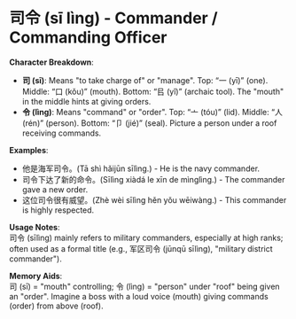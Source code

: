 # **司令 (sī lìng) - Commander / Commanding Officer**

**Character Breakdown**:  
- **司 (sī)**: Means "to take charge of" or "manage". Top: “一 (yī)” (one). Middle: “口 (kǒu)” (mouth). Bottom: “㠯 (yǐ)” (archaic tool). The "mouth" in the middle hints at giving orders.  
- **令 (lìng)**: Means "command" or "order". Top: “亠 (tóu)” (lid). Middle: “人 (rén)” (person). Bottom: “卩 (jié)” (seal). Picture a person under a roof receiving commands.

**Examples**:  
- 他是海军司令。(Tā shì hǎijūn sīlìng.) - He is the navy commander.  
- 司令下达了新的命令。(Sīlìng xiàdá le xīn de mìnglìng.) - The commander gave a new order.  
- 这位司令很有威望。(Zhè wèi sīlìng hěn yǒu wēiwàng.) - This commander is highly respected.

**Usage Notes**:  
司令 (sīlìng) mainly refers to military commanders, especially at high ranks; often used as a formal title (e.g., 军区司令 (jūnqū sīlìng), "military district commander").

**Memory Aids**:  
司 (sī) = "mouth" controlling; 令 (lìng) = "person" under "roof" being given an "order". Imagine a boss with a loud voice (mouth) giving commands (order) from above (roof).
